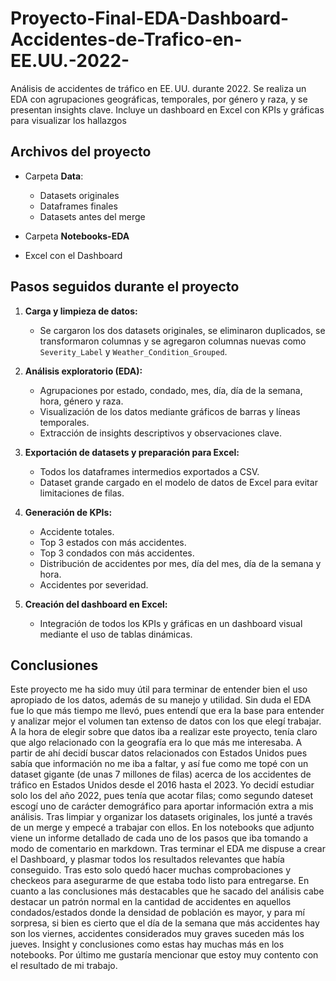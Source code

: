 # Proyecto-Final-EDA-Dashboard-Accidentes-de-Trafico-en-EE.UU.-2022-
Análisis de accidentes de tráfico en EE. UU. durante 2022. Se realiza un EDA con agrupaciones geográficas, temporales, por género y raza, y se presentan insights clave. Incluye un dashboard en Excel con KPIs y gráficas para visualizar los hallazgos

## Archivos del proyecto
- Carpeta **Data**:
	- Datasets originales
	- Dataframes finales
	- Datasets antes del merge

- Carpeta **Notebooks-EDA**

- Excel con el Dashboard

## Pasos seguidos durante el proyecto
1. **Carga y limpieza de datos:**  
   - Se cargaron los dos datasets originales, se eliminaron duplicados, se transformaron columnas y se agregaron columnas nuevas como `Severity_Label` y `Weather_Condition_Grouped`.

2. **Análisis exploratorio (EDA):**  
   - Agrupaciones por estado, condado, mes, día, día de la semana, hora, género y raza.  
   - Visualización de los datos mediante gráficos de barras y líneas temporales. 
   - Extracción de insights descriptivos y observaciones clave.

3. **Exportación de datasets y preparación para Excel:**  
   - Todos los dataframes intermedios exportados a CSV.  
   - Dataset grande cargado en el modelo de datos de Excel para evitar limitaciones de filas.

4. **Generación de KPIs:**  
   - Accidente totales.  
   - Top 3 estados con más accidentes.  
   - Top 3 condados con más accidentes.  
   - Distribución de accidentes por mes, día del mes, día de la semana y hora.  
   - Accidentes por severidad.

5. **Creación del dashboard en Excel:**  
   - Integración de todos los KPIs y gráficas en un dashboard visual mediante el uso de tablas dinámicas. 

## Conclusiones
Este proyecto me ha sido muy útil para terminar de entender bien el uso apropiado de los datos, además de su manejo y utilidad. Sin duda el EDA fue lo que más tiempo me llevó, pues entendí que era la base para entender y analizar mejor el volumen tan extenso de datos con los que elegí trabajar. A la hora de elegir sobre que datos iba a realizar este proyecto, tenía claro que algo relacionado con la geografía era lo que más me interesaba. A partir de ahí decidí buscar datos relacionados con Estados Unidos pues sabía que información no me iba a faltar, y así fue como me topé con un dataset gigante (de unas 7 millones de filas) acerca de los accidentes de tráfico en Estados Unidos desde el 2016 hasta el 2023. Yo decidí estudiar solo los del año 2022, pues tenía que acotar filas; como segundo dateset escogí uno de carácter demográfico para aportar información extra a mis análisis. Tras limpiar y organizar los datasets originales, los junté a través de un merge y empecé a trabajar con ellos. En los notebooks que adjunto viene un informe detallado de cada uno de los pasos que iba tomando a modo de comentario en markdown. Tras terminar el EDA me dispuse a crear el Dashboard, y plasmar todos los resultados relevantes que había conseguido. Tras esto solo quedó hacer muchas comprobaciones y checkeos para asegurarme de que estaba todo listo para entregarse. En cuanto a las conclusiones más destacables que he sacado del análisis cabe destacar un patrón normal en la cantidad de accidentes en aquellos condados/estados donde la densidad de población es mayor, y para mí sorpresa, si bien es cierto que el día de la semana que más accidentes hay son los viernes, accidentes considerados muy graves suceden más los jueves. Insight y conclusiones como estas hay muchas más en los notebooks. Por último me gustaría mencionar que estoy muy contento con el resultado de mi trabajo.
